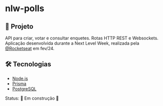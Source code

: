 # nlw-polls

## 🚀 Projeto
API para criar, votar e consultar enquetes. Rotas HTTP REST e Websockets.</br>
Aplicação desenvolvida durante a Next Level Week, realizada pela [@Rocketseat](https://www.rocketseat.com.br) em fev/24.

## 🛠️ Tecnologias
- [Node.js](https://nodejs.org/en/)
- [Prisma](https://www.prisma.io)
- [PostgreSQL](https://www.postgresql.org)

Status: 🚧 Em construção 🚧